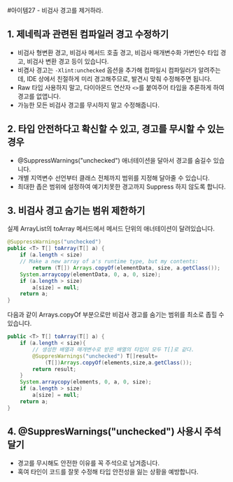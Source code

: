 #아이템27 - 비검사 경고를 제거하라.


## 1. 제네릭과 관련된 컴파일러 경고 수정하기
- 비검사 형변환 경고, 비검사 메서드 호출 경고, 비검사 매개변수화 가변인수 타입 경고, 비검사 변환 경고 등이 있습니다.
- 비겸사 경고는 `-Xlint:unchecked` 옵션을 추가해 컴파일시 컴파일러가 알려주는데, IDE 상에서 친절하게 미리 경고해주므로, 발견시 맞춰 수정해주면 됩니다.
- Raw 타입 사용하지 말고, 다이아몬드 연산자 `<>`를 붙여주어 타입을 추론하게 하여 경고를 없앱니다.
- 가능한 모든 비검사 경고를 무시하지 말고 수정해줍니다.

## 2. 타입 안전하다고 확신할 수 있고, 경고를 무시할 수 있는 경우
- @SuppressWarnings("unchecked") 애너테이션을 달아서 경고를 숨길수 있습니다. 
- 개별 지역변수 선언부터 클래스 전체까지 범위를 지정해 달아줄 수 있습니다. 
- 최대한 좁은 범위에 설정하여 예기치못한 경고까지 Suppress 하지 않도록 합니다. 

## 3. 비검사 경고 숨기는 범위 제한하기

실제 ArrayList의 toArray 메서드에서 메서드 단위의 애너테이션이 달려있습니다.
```java
@SuppressWarnings("unchecked")
public <T> T[] toArray(T[] a) {
    if (a.length < size)
    // Make a new array of a's runtime type, but my contents:
        return (T[]) Arrays.copyOf(elementData, size, a.getClass());
    System.arraycopy(elementData, 0, a, 0, size);
    if (a.length > size)
        a[size] = null;
    return a;
}
```

다음과 같이 Arrays.copyOf 부분으로만 비검사 경고를 숨기는 범위를 최소로 좁힐 수 있습니다.
```java
public <T> T[] toArray(T[] a) {
	if (a.length < size){
        // 생성한 배열과 매개변수로 받은 배열의 타입이 모두 T[]로 같다.
        @SuppresWarnings("unchecked") T[]result=
            (T[])Arrays.copyOf(elements,size,a.getClass());
        return result;
    }
	System.arraycopy(elements, 0, a, 0, size);
	if (a.length > size)
		a[size] = null;
	return a;
}
```

## 4. @SuppresWarnings("unchecked") 사용시 주석달기
- 경고를 무시해도 안전한 이유를 꼭 주석으로 남겨줍니다.
- 혹여 타인이 코드를 잘못 수정해 타입 안전성을 잃는 상황을 예방합니다.


